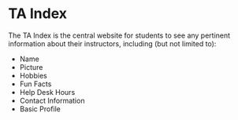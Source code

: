 # TA Index

The TA Index is the central website for students to see any pertinent information about their instructors,
including (but not limited to):

* Name
* Picture
* Hobbies
* Fun Facts
* Help Desk Hours
* Contact Information
* Basic Profile
